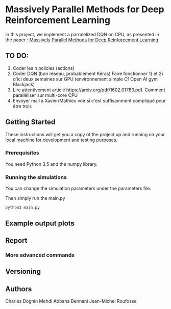 # Massively Parallel Methods for Deep Reinforcement Learning

In this project, we implement a parralelized DQN on CPU, as presented in the paper :  [Massively Parallel Methods for Deep Reinforcement Learning](https://arxiv.org/abs/1507.04296)

## TO DO:
1) Coder les n policies (actions)
2) Coder DQN (bon réseau, probablement Kéras)
Faire fonctionner 1) et 2) d'ici deux semaines sur GPU (environnement simple Cf Open AI gym Blackjack)
3) Lire attentivement article https://arxiv.org/pdf/1602.01783.pdf. Comment paralléliser sur multi-core CPU
4) Envoyer mail à Xavier/Mathieu voir si c'est suffisamment compliqué pour être trois


## Getting Started

These instructions will get you a copy of the project up and running on your local machine for development and testing purposes.

### Prerequisites

You need Python 3.5 and the numpy library.

### Running the simulations

You can change the simulation parameters under the parameters file.

Then simply run the main.py

```
python3 main.py
```

## Example output plots


## Report


### More advanced commands

## Versioning


## Authors
Charles Dognin
Mehdi Abbana Bennani
Jean-Michel Roufosse
